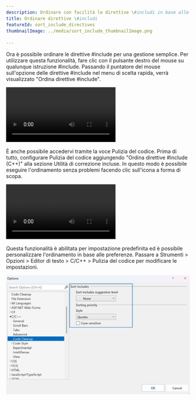 ```yaml
---
description: Ordinare con facilità le direttive \#includi in base alle proprie preferenze.
title: Ordinare direttive \#includi
featureId: sort_include_directives
thumbnailImage: ../media/sort_include_thumbnailImage.png

---
```



Ora è possibile ordinare le direttive #include per una gestione semplice. Per utilizzare questa funzionalità, fare clic con il pulsante destro del mouse su qualunque istruzione #include. Passando il puntatore del mouse sull'opzione delle direttive #include nel menu di scelta rapida, verrà visualizzato "Ordina direttive #include".

![Contesto di ordinamento include](../media/sort_include_context.mp4 "Contesto di ordinamento include")

È anche possibile accedervi tramite la voce Pulizia del codice. Prima di tutto, configurare Pulizia del codice aggiungendo "Ordina direttive #include (C++)" alla sezione Utilità di correzione incluse. In questo modo è possibile eseguire l'ordinamento senza problemi facendo clic sull'icona a forma di scopa.

![Voce di ordinamento include](../media/sort_include_cleanup.mp4 "Voce di ordinamento include")

Questa funzionalità è abilitata per impostazione predefinita ed è possibile personalizzare l'ordinamento in base alle preferenze. Passare a Strumenti > Opzioni > Editor di testo > C/C++ > Pulizia del codice per modificare le impostazioni.

![Impostazione di ordinamento include](../media/sort_include_setting.png "Impostazione di ordinamento include")
